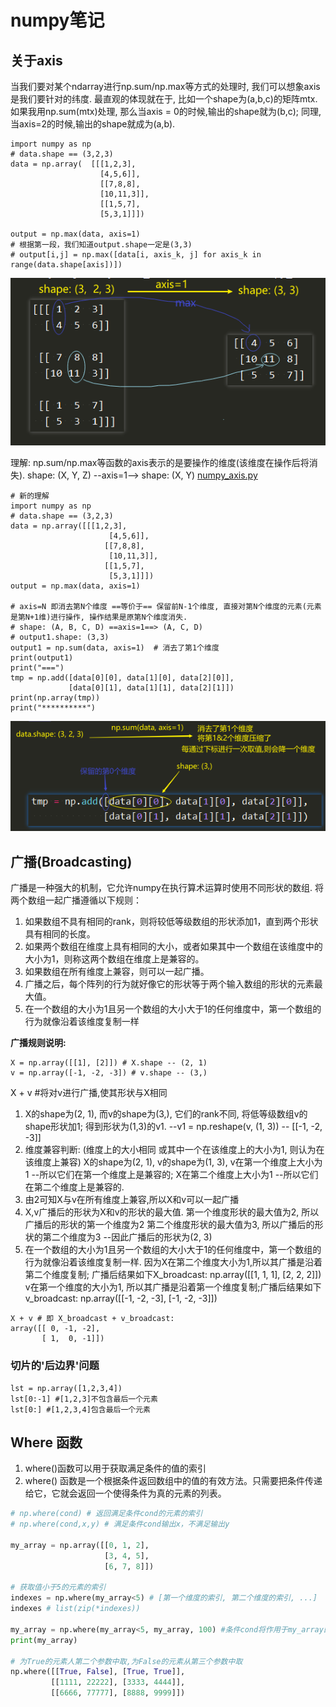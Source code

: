 # numpy笔记

## 关于axis
当我们要对某个ndarray进行np.sum/np.max等方式的处理时, 我们可以想象axis是我们要针对的纬度.
最直观的体现就在于, 比如一个shape为(a,b,c)的矩阵mtx. 
如果我用np.sum(mtx)处理, 那么当axis = 0的时候,输出的shape就为(b,c); 同理,当axis=2的时候,输出的shape就成为(a,b).

```
import numpy as np
# data.shape == (3,2,3)
data = np.array(  [[[1,2,3],
				    [4,5,6]],
				    [[7,8,8],
				    [10,11,3]],
				    [[1,5,7],
				    [5,3,1]]])

output = np.max(data, axis=1)
# 根据第一段，我们知道output.shape一定是(3,3)
# output[i,j] = np.max([data[i, axis_k, j] for axis_k in range(data.shape[axis])])
```
![](images_attachments/2533752220967.png)

理解: np.sum/np.max等函数的axis表示的是要操作的维度(该维度在操作后将消失).
shape: (X, Y, Z) --axis=1--> shape: (X, Y)
[numpy_axis.py](images_attachments/1415237249393/numpy_axis.py)

```
# 新的理解
import numpy as np
# data.shape == (3,2,3)
data = np.array([[[1,2,3],
				      [4,5,6]],
				     [[7,8,8],
				      [10,11,3]],
				     [[1,5,7],
				      [5,3,1]]])
output = np.max(data, axis=1)

# axis=N 即消去第N个维度 ==等价于== 保留前N-1个维度, 直接对第N个维度的元素(元素是第N+1维)进行操作, 操作结果是原第N个维度消失.
# shape: (A, B, C, D) ==axis=1==> (A, C, D)
# output1.shape: (3,3)
output1 = np.sum(data, axis=1)  # 消去了第1个维度
print(output1)
print("===")
tmp = np.add([data[0][0], data[1][0], data[2][0]],
             [data[0][1], data[1][1], data[2][1]])
print(np.array(tmp))
print("**********")
```
![](images_attachments/2438304007261.png)

## 广播(Broadcasting)
广播是一种强大的机制，它允许numpy在执行算术运算时使用不同形状的数组.
将两个数组一起广播遵循以下规则：
1. 如果数组不具有相同的rank，则将较低等级数组的形状添加1，直到两个形状具有相同的长度。
2. 如果两个数组在维度上具有相同的大小，或者如果其中一个数组在该维度中的大小为1，则称这两个数组在维度上是兼容的。
3. 如果数组在所有维度上兼容，则可以一起广播。
4. 广播之后，每个阵列的行为就好像它的形状等于两个输入数组的形状的元素最大值。
5. 在一个数组的大小为1且另一个数组的大小大于1的任何维度中，第一个数组的行为就像沿着该维度复制一样


**广播规则说明:**
```
X = np.array([[1], [2]]) # X.shape -- (2, 1)
v = np.array([-1, -2, -3]) # v.shape -- (3,)
```
X + v #将对v进行广播,使其形状与X相同
1. X的shape为(2, 1), 而v的shape为(3,), 它们的rank不同, 将低等级数组v的shape形状加1; 得到形状为(1,3)的v1.  --v1 = np.reshape(v, (1, 3)) -- [[-1, -2, -3]]
2. 维度兼容判断: (维度上的大小相同 或其中一个在该维度上的大小为1, 则认为在该维度上兼容)
   X的shape为(2, 1), v的shape为(1, 3),
   v在第一个维度上大小为1 --所以它们在第一个维度上是兼容的; 
   X在第二个维度上大小为1 --所以它们在第二个维度上是兼容的.
3. 由2可知X与v在所有维度上兼容,所以X和v可以一起广播
4. X,v广播后的形状为X和v的形状的最大值. 
   第一个维度形状的最大值为2, 所以广播后的形状的第一个维度为2
   第二个维度形状的最大值为3, 所以广播后的形状的第二个维度为3
   --因此广播后的形状为(2, 3)
5. 在一个数组的大小为1且另一个数组的大小大于1的任何维度中，第一个数组的行为就像沿着该维度复制一样.
   因为X在第二个维度大小为1,所以其广播是沿着第二个维度复制; 广播后结果如下X_broadcast:
   np.array([[1, 1, 1],
             [2, 2, 2]])
   v在第一个维度的大小为1, 所以其广播是沿着第一个维度复制;广播后结果如下v_broadcast:
   np.array([[-1, -2, -3],
             [-1, -2, -3]])
```
X + v # 即 X_broadcast + v_broadcast:
array([[ 0, -1, -2],
       [ 1,  0, -1]])
```


### 切片的'后边界'问题
```
lst = np.array([1,2,3,4])
lst[0:-1] #[1,2,3]不包含最后一个元素
lst[0:] #[1,2,3,4]包含最后一个元素
```

## Where 函数
1. where()函数可以用于获取满足条件的值的索引
2. where() 函数是一个根据条件返回数组中的值的有效方法。只需要把条件传递给它，它就会返回一个使得条件为真的元素的列表。

```python
# np.where(cond) # 返回满足条件cond的元素的索引
# np.where(cond,x,y) # 满足条件cond输出x，不满足输出y

my_array = np.array([[0, 1, 2],
                     [3, 4, 5],
                     [6, 7, 8]])

# 获取值小于5的元素的索引
indexes = np.where(my_array<5) # [第一个维度的索引, 第二个维度的索引, ...]
indexes # list(zip(*indexes))

my_array = np.where(my_array<5, my_array, 100) #条件cond将作用于my_array的每个元素
print(my_array)

# 为True的元素人第二个参数中取,为False的元素从第三个参数中取
np.where([[True, False], [True, True]], 　
         [[1111, 22222], [3333, 4444]], 
         [[6666, 77777], [8888, 9999]]) 
```